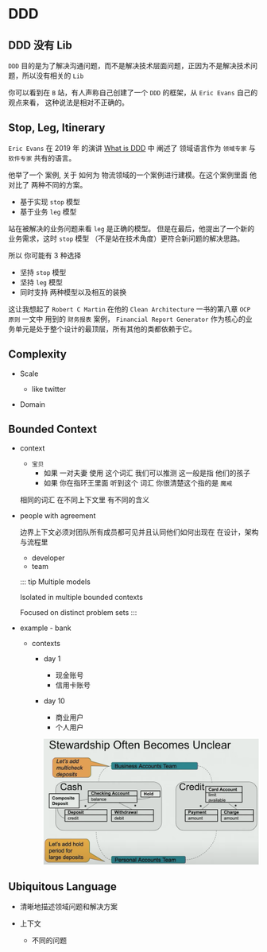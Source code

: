 # DDD

## DDD 没有 Lib

`DDD` 目的是为了解决沟通问题，而不是解决技术层面问题，正因为不是解决技术问题，所以没有相关的 `Lib`

你可以看到在 `B` 站，有人声称自己创建了一个 `DDD` 的框架，从 `Eric Evans` 自己的观点来看， 这种说法是相对不正确的。

## Stop, Leg, Itinerary

`Eric Evans` 在 2019 年 的演讲 [What is DDD](https://www.youtube.com/watch?v=pMuiVlnGqjk) 中 阐述了 领域语言作为 `领域专家` 与 `软件专家` 共有的语言。

他举了一个 案例, 关于 如何为 物流领域的一个案例进行建模。在这个案例里面 他对比了 两种不同的方案。

- 基于实现 `stop` 模型
- 基于业务 `leg` 模型

站在被解决的业务问题来看 `leg` 是正确的模型。 但是在最后，他提出了一个新的业务需求，这时 `stop` 模型 （不是站在技术角度）更符合新问题的解决思路。

所以 你可能有 3 种选择

- 坚持 `stop` 模型
- 坚持 `leg` 模型
- 同时支持 两种模型以及相互的装换

这让我想起了 `Robert C Martin` 在他的 `Clean Architecture` 一书的第八章 `OCP 原则` 一文中 用到的 `财务报表` 案例， `Financial Report Generator` 作为核心的业务单元是处于整个设计的最顶层，所有其他的类都依赖于它。

## Complexity

- Scale

  - like twitter

- Domain

## Bounded Context

- context

  - `宝贝`
    - 如果 一对夫妻 使用 这个词汇 我们可以推测 这一般是指 他们的孩子
    - 如果 你在指环王里面 听到这个 词汇 你很清楚这个指的是 `魔戒`

  相同的词汇 在不同上下文里 有不同的含义

- people with agreement

  边界上下文必须对团队所有成员都可见并且认同他们如何出现在 在设计，架构与流程里

  - developer
  - team

  ::: tip
  Multiple models

  Isolated in multiple bounded contexts

  Focused on distinct problem sets
  :::

- example - bank

  - contexts

    - day 1

      - 现金账号
      - 信用卡账号

    - day 10

      - 商业用户
      - 个人用户

      ![Reorg](/images/Bounded-Contexts-Reorg-1.png)

## Ubiquitous Language

- 清晰地描述领域问题和解决方案

- 上下文
  - 不同的问题

